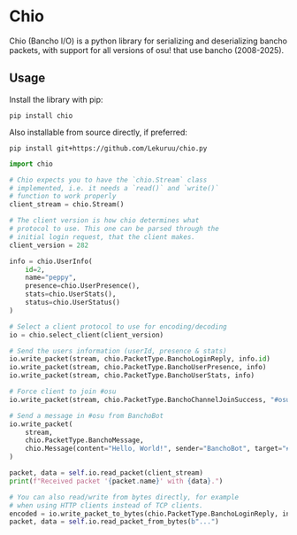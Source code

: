 
# Chio

Chio (Bancho I/O) is a python library for serializing and deserializing bancho packets, with support for all versions of osu! that use bancho (2008-2025).

## Usage

Install the library with pip:
```
pip install chio
```

Also installable from source directly, if preferred:
```
pip install git+https://github.com/Lekuruu/chio.py
```

```python
import chio

# Chio expects you to have the `chio.Stream` class
# implemented, i.e. it needs a `read()` and `write()`
# function to work properly
client_stream = chio.Stream()

# The client version is how chio determines what
# protocol to use. This one can be parsed through the
# initial login request, that the client makes.
client_version = 282

info = chio.UserInfo(
    id=2,
    name="peppy",
    presence=chio.UserPresence(),
    stats=chio.UserStats(),
    status=chio.UserStatus()
)

# Select a client protocol to use for encoding/decoding
io = chio.select_client(client_version)

# Send the users information (userId, presence & stats)
io.write_packet(stream, chio.PacketType.BanchoLoginReply, info.id)
io.write_packet(stream, chio.PacketType.BanchoUserPresence, info)
io.write_packet(stream, chio.PacketType.BanchoUserStats, info)

# Force client to join #osu
io.write_packet(stream, chio.PacketType.BanchoChannelJoinSuccess, "#osu")

# Send a message in #osu from BanchoBot
io.write_packet(
    stream,
    chio.PacketType.BanchoMessage,
    chio.Message(content="Hello, World!", sender="BanchoBot", target="#osu")
)

packet, data = self.io.read_packet(client_stream)
print(f"Received packet '{packet.name}' with {data}.")

# You can also read/write from bytes directly, for example
# when using HTTP clients instead of TCP clients.
encoded = io.write_packet_to_bytes(chio.PacketType.BanchoLoginReply, info.id)
packet, data = self.io.read_packet_from_bytes(b"...")
```
